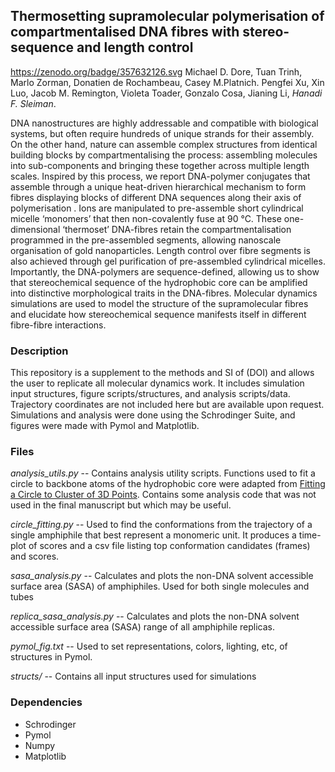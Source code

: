 ## Thermosetting supramolecular polymerisation of compartmentalised DNA fibres with stereo-sequence and length control
https://zenodo.org/badge/357632126.svg
Michael D. Dore, Tuan Trinh, Marlo Zorman, Donatien de Rochambeau, Casey M.Platnich. Pengfei Xu, Xin Luo, Jacob M. Remington, Violeta Toader, Gonzalo Cosa, Jianing Li, *Hanadi F. Sleiman*.

DNA nanostructures are highly addressable and compatible with biological systems, but often require hundreds of unique strands for their assembly. On the other hand, nature can assemble complex structures from identical building blocks by compartmentalising the process: assembling molecules into sub-components and bringing these together across multiple length scales. Inspired by this process, we report DNA-polymer conjugates that assemble through a unique heat-driven hierarchical mechanism to form fibres displaying blocks of different DNA sequences along their axis of polymerisation . Ions are manipulated to pre-assemble short cylindrical micelle ‘monomers’ that then non-covalently fuse at 90 °C. These one-dimensional ‘thermoset’ DNA-fibres retain the compartmentalisation programmed in the pre-assembled segments, allowing nanoscale organisation of gold nanoparticles. Length control over fibre segments is also achieved through gel purification of pre-assembled cylindrical micelles. Importantly, the DNA-polymers are sequence-defined, allowing us to show that stereochemical sequence of the hydrophobic core can be amplified into distinctive morphological traits in the DNA-fibres. Molecular dynamics simulations are used to model the structure of the supramolecular fibres and elucidate how stereochemical sequence manifests itself in different fibre-fibre interactions.


### Description
This repository is a supplement to the methods and SI of (DOI) and allows the user to replicate all molecular dynamics work. It includes simulation input structures, figure scripts/structures, and analysis scripts/data. Trajectory coordinates are not included here but are available upon request. Simulations and analysis were done using the Schrodinger Suite, and figures were made with Pymol and Matplotlib.

### Files
*analysis_utils.py* -- Contains analysis utility scripts. Functions used to fit a circle to backbone atoms of the hydrophobic core were adapted from [Fitting a Circle to Cluster of 3D Points](https://meshlogic.github.io/posts/jupyter/curve-fitting/fitting-a-circle-to-cluster-of-3d-points/). Contains some analysis code that was not used in the final manuscript but which may be useful.

*circle_fitting.py* -- Used to find the conformations from the trajectory of a single amphiphile that best represent a monomeric unit. It produces a time-plot of scores and a csv file listing top conformation candidates (frames) and scores.

*sasa_analysis.py* -- Calculates and plots the non-DNA solvent accessible surface area (SASA) of amphiphiles. Used for both single molecules and tubes

*replica_sasa_analysis.py* -- Calculates and plots the non-DNA solvent accessible surface area (SASA) range of all amphiphile replicas.

*pymol_fig.txt* -- Used to set representations, colors, lighting, etc, of structures in Pymol.

*structs/* -- Contains all input structures used for simulations

### Dependencies
* Schrodinger
* Pymol
* Numpy
* Matplotlib

